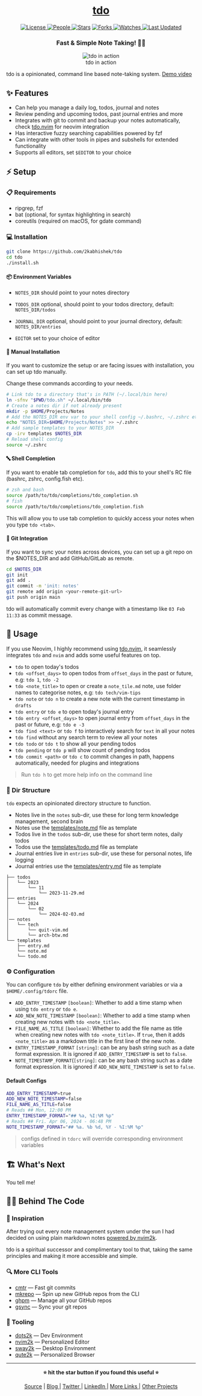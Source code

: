 <div align = "center">

<h1><a href="https://github.com/2kabhishek/tdo">tdo</a></h1>

<a href="https://github.com/2KAbhishek/tdo/blob/main/LICENSE">
<img alt="License" src="https://img.shields.io/github/license/2kabhishek/tdo?style=flat&color=eee&label="> </a>

<a href="https://github.com/2KAbhishek/tdo/graphs/contributors">
<img alt="People" src="https://img.shields.io/github/contributors/2kabhishek/tdo?style=flat&color=ffaaf2&label=People"> </a>

<a href="https://github.com/2KAbhishek/tdo/stargazers">
<img alt="Stars" src="https://img.shields.io/github/stars/2kabhishek/tdo?style=flat&color=98c379&label=Stars"></a>

<a href="https://github.com/2KAbhishek/tdo/network/members">
<img alt="Forks" src="https://img.shields.io/github/forks/2kabhishek/tdo?style=flat&color=66a8e0&label=Forks"> </a>

<a href="https://github.com/2KAbhishek/tdo/watchers">
<img alt="Watches" src="https://img.shields.io/github/watchers/2kabhishek/tdo?style=flat&color=f5d08b&label=Watches"> </a>

<a href="https://github.com/2KAbhishek/tdo/pulse">
<img alt="Last Updated" src="https://img.shields.io/github/last-commit/2kabhishek/tdo?style=flat&color=e06c75&label="> </a>

<h3>Fast & Simple Note Taking! 📃🚀</h3>

<figure>
  <img src="images/screenshot.jpg" alt="tdo in action">
  <br/>
  <figcaption>tdo in action</figcaption>
</figure>

</div>

tdo is a opinionated, command line based note-taking system. [Demo video](https://youtu.be/N4IRT7M-RLg)

## ✨ Features

- Can help you manage a daily log, todos, journal and notes
- Review pending and upcoming todos, past journal entries and more
- Integrates with git to commit and backup your notes automatically, check [tdo.nvim](https://github.com/2kabhishek/tdo.nvim) for neovim integration
- Has interactive fuzzy searching capabilities powered by fzf
- Can integrate with other tools in pipes and subshells for extended functionality
- Supports all editors, set `$EDITOR` to your choice

## ⚡ Setup

### 📋 Requirements

- ripgrep, fzf
- bat (optional, for syntax highlighting in search)
- coreutils (required on macOS, for gdate command)

### 💻 Installation

```bash
git clone https://github.com/2kabhishek/tdo
cd tdo
./install.sh
```

#### 📦 Environment Variables

- `NOTES_DIR` should point to your notes directory
- `TODOS_DIR` optional, should point to your todos directory, default: `NOTES_DIR/todos`
- `JOURNAL_DIR` optional, should point to your journal directory, default: `NOTES_DIR/entries`

- `EDITOR` set to your choice of editor

#### 🐚 Manual Installation

If you want to customize the setup or are facing issues with installation, you can set up tdo manually.

Change these commands according to your needs.

```bash
# Link tdo to a directory that's in PATH (~/.local/bin here)
ln -sfnv "$PWD/tdo.sh" ~/.local/bin/tdo
# Create a notes dir if not already present
mkdir -p $HOME/Projects/Notes
# Add the NOTES_DIR env var to your shell config ~/.bashrc, ~/.zshrc etc
echo "NOTES_DIR=$HOME/Projects/Notes" >> ~/.zshrc
# Add sample templates to your NOTES_DIR
cp -irv templates $NOTES_DIR
# Reload shell config
source ~/.zshrc
```

#### 🔤 Shell Completion

If you want to enable tab completion for `tdo`, add this to your shell's RC file (bashrc, zshrc, config.fish etc).

```bash
# zsh and bash
source /path/to/tdo/completions/tdo_completion.sh
# fish
source /path/to/tdo/completions/tdo_completion.fish
```

This will allow you to use tab completion to quickly access your notes when you type `tdo <tab>`.

#### 💾 Git Integration

If you want to sync your notes across devices, you can set up a git repo on the $NOTES_DIR and add GitHub/GitLab as remote.

```bash
cd $NOTES_DIR
git init
git add .
git commit -m 'init: notes'
git remote add origin <your-remote-git-url>
git push origin main
```

tdo will automatically commit every change with a timestamp like `03 Feb 11:33` as commit message.

## 🚀 Usage

If you use Neovim, I highly recommend using [tdo.nvim](https://github.com/2kabhishek/tdo.nvim), it seamlessly integrates `tdo` and `nvim` and adds some useful features on top.

- `tdo` to open today's todos
- `tdo <offset_days>` to open todos from `offset_days` in the past or future, e.g: `tdo 1`, `tdo -2`
- `tdo <note_title>` to open or create a `note_tile.md` note, use folder names to categorise notes, e.g: `tdo tech/vim-tips`
- `tdo note` or `tdo n` to create a new note with the current timestamp in `drafts`
- `tdo entry` or `tdo e` to open today's journal entry
- `tdo entry <offset_days>` to open journal entry from `offset_days` in the past or future, e.g: `tdo e -3`
- `tdo find <text>` or `tdo f` to interactively search for `text` in all your notes
- `tdo find` without any search term to review all your notes
- `tdo todo` or `tdo t` to show all your pending todos
- `tdo pending` or `tdo p` will show count of pending todos
- `tdo commit <path>` or `tdo c` to commit changes in path, happens automatically, needed for plugins and integrations

> Run `tdo h` to get more help info on the command line

### 📁 Dir Structure

`tdo` expects an opinionated directory structure to function.

- Notes live in the `notes` sub-dir, use these for long term knowledge management, second brain
- Notes use the [templates/note.md](./templates/note.md) file as template
- Todos live in the `todos` sub-dir, use these for short term notes, daily todos
- Todos use the [templates/todo.md](./templates/todo.md) file as template
- Journal entries live in `entries` sub-dir, use these for personal notes, life logging
- Journal entries use the [templates/entry.md](./templates/entry.md) file as template

```
├── todos
│   └── 2023
│       └── 11
│           └── 2023-11-29.md
├── entries
│   └── 2024
│       └── 02
│           └── 2024-02-03.md
│── notes
│   └── tech
│       └── quit-vim.md
│       └── arch-btw.md
└── templates
    ├── entry.md
    └── note.md
    └── todo.md
```

### ⚙️ Configuration

You can configure `tdo` by either defining environment variables or via a `$HOME/.config/tdorc` file.

- `ADD_ENTRY_TIMESTAMP` `[boolean]`: Whether to add a time stamp when using `tdo entry` or `tdo e`.
- `ADD_NEW_NOTE_TIMESTAMP` `[boolean]`: Whether to add a time stamp when creating new notes with `tdo <note_title>`.
- `FILE_NAME_AS_TITLE` `[boolean]`: Whether to add the file name as title when creating new notes with `tdo <note_title>`. If `true`, then it adds `<note_title>` as a markdown title in the first line of the new note.
- `ENTRY_TIMESTAMP_FORMAT` `[string]`: can be any bash string such as a date format expression. It is ignored if `ADD_ENTRY_TIMESTAMP` is set to `false`.
- `NOTE_TIMESTAMP_FORMAT`(`[string]`: can be any bash string such as a date format expression. It is ignored if `ADD_NEW_NOTE_TIMESTAMP` is set to `false`.

#### Default Configs

```bash
ADD_ENTRY_TIMESTAMP=true
ADD_NEW_NOTE_TIMESTAMP=false
FILE_NAME_AS_TITLE=false
# Reads ## Mon, 12:00 PM
ENTRY_TIMESTAMP_FORMAT="## %a, %I:%M %p"
# Reads ## Fri. Apr 06, 2024 - 06:48 PM
NOTE_TIMESTAMP_FORMAT="## %a. %b %d, %Y - %I:%M %p"
```

> configs defined in `tdorc` will override corresponding environment variables

## 🏗️ What's Next

You tell me!

## 🧑‍💻 Behind The Code

### 🌈 Inspiration

After trying out every note management system under the sun I had decided on using plain markdown notes [powered by nvim2k](https://youtu.be/FP7sQhc8kek).

tdo is a spiritual successor and complimentary tool to that, taking the same principles and making it more accessible and simple.

### 🔍 More CLI Tools

- [cmtr](https://github.com/2kabhishek/cmtr) — Fast git commits
- [mkrepo](https://github.com/2kabhishek/mkrepo) — Spin up new GitHub repos from the CLI
- [ghpm](https://github.com/2kabhishek/ghpm) — Manage all your GitHub repos
- [gsync](https://github.com/2kabhishek/gsync) — Sync your git repos

### 🧰 Tooling

- [dots2k](https://github.com/2kabhishek/dots2k) — Dev Environment
- [nvim2k](https://github.com/2kabhishek/nvim2k) — Personalized Editor
- [sway2k](https://github.com/2kabhishek/sway2k) — Desktop Environment
- [qute2k](https://github.com/2kabhishek/qute2k) — Personalized Browser

<hr>

<div align="center">

<strong>⭐ hit the star button if you found this useful ⭐</strong><br>

<a href="https://github.com/2KAbhishek/tdo">Source</a>
| <a href="https://2kabhishek.github.io/blog" target="_blank">Blog </a>
| <a href="https://twitter.com/2kabhishek" target="_blank">Twitter </a>
| <a href="https://linkedin.com/in/2kabhishek" target="_blank">LinkedIn </a>
| <a href="https://2kabhishek.github.io/links" target="_blank">More Links </a>
| <a href="https://2kabhishek.github.io/projects" target="_blank">Other Projects </a>

</div>
